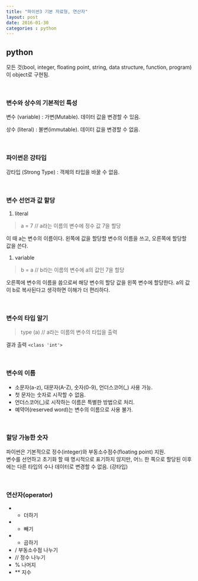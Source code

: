 ```yaml
---
title: "파이썬3 기본 자료형, 연산자"
layout: post
date: 2016-01-30
categories : python
---
```


## python

모든 것(bool, integer, floating point, string, data structure, function, program)이 object로 구현됨.

<br>

### 변수와 상수의 기본적인 특성
변수 (variable)
: 가변(Mutable). 데이터 값을 변경할 수 있음.  
  
상수 (literal)
: 불변(immutable). 데이터 값을 변경할 수 없음.
  
<br>

### 파이썬은 강타입
강타입 (Strong Type) : 객체의 타입을 바꿀 수 없음.
  
<br>  

### 변수 선언과 값 할당

1. literal  

> a = 7	// a라는 이름의 변수에 정수 값 7을 할당  

이 때 a는 변수의 이름이다. 왼쪽에 값을 할당할 변수의 이름을 쓰고, 오른쪽에 할당할 값을 쓴다.

1. variable  

> b = a	// b라는 이름의 변수에 a의 값인 7을 할당  

오른쪽에 변수의 이름을 씀으로써 해당 변수의 할당 값을 왼쪽 변수에 할당한다.
a의 값이 b로 복사된다고 생각하면 이해가 더 편리하다.
  
<br>  

### 변수의 타입 알기

> type (a)	// a라는 이름의 변수의 타입을 출력  

결과 출력
`<class 'int'>`  
  
<br>

### 변수의 이름
* 소문자(a-z), 대문자(A-Z), 숫자(0-9), 언더스코어(_) 사용 가능.  
* 첫 문자는 숫자로 시작할 수 없음.
* 언더스코어(_)로 시작하는 이름은 특별한 방법으로 처리.
* 예약어(reserved word)는 변수의 이름으로 사용 불가.

<br>

### 할당 가능한 숫자
파이썬은 기본적으로 정수(integer)와 부동소수점수(floating point) 지원.  
변수를 선언하고 초기화 할 때 명시적으로 표기하지 않지만, 어느 한 쪽으로 할당된 이후에는 다른 타입의 수나 데이터로 변경할 수 없음. (강타입)  

<br>

### 연산자(operator)
* + 더하기
* - 빼기
* * 곱하기
* / 부동소수점 나누기
* // 정수 나누기
* % 나머지
* ** 지수